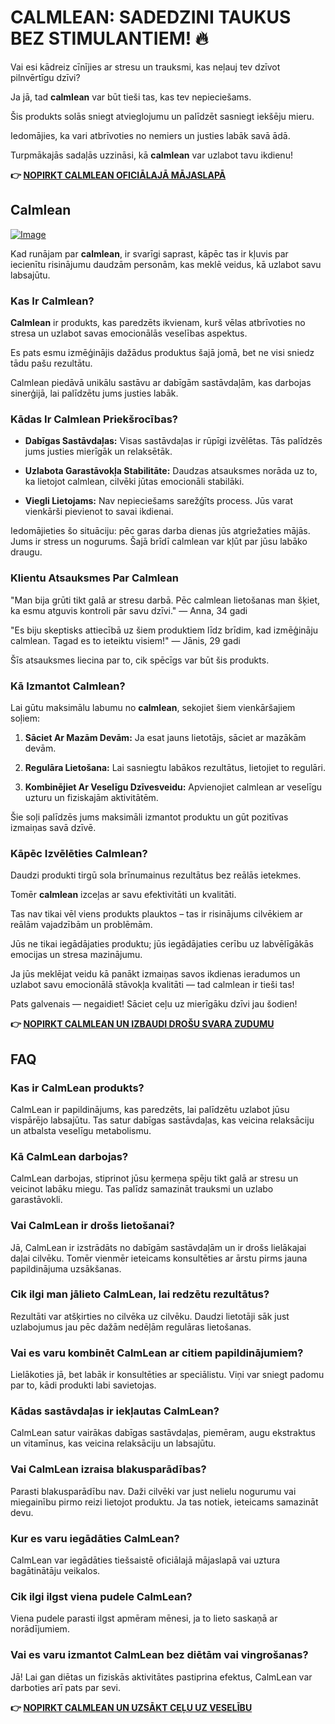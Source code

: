 # CALMLEAN: SADEDZINI TAUKUS BEZ STIMULANTIEM! 🔥

Vai esi kādreiz cīnījies ar stresu un trauksmi, kas neļauj tev dzīvot pilnvērtīgu dzīvi? 

Ja jā, tad **calmlean** var būt tieši tas, kas tev nepieciešams. 

Šis produkts solās sniegt atvieglojumu un palīdzēt sasniegt iekšēju mieru. 

Iedomājies, ka vari atbrīvoties no nemiers un justies labāk savā ādā. 

Turpmākajās sadaļās uzzināsi, kā **calmlean** var uzlabot tavu ikdienu!



**👉 [NOPIRKT CALMLEAN OFICIĀLAJĀ MĀJASLAPĀ](https://gchaffi.com/NFjBBOef)**

## Calmlean

[![Image](https://www2.sellhealth.com/238/calmlean_3_1.jpg)](https://gchaffi.com/NFjBBOef)

Kad runājam par **calmlean**, ir svarīgi saprast, kāpēc tas ir kļuvis par iecienītu risinājumu daudzām personām, kas meklē veidus, kā uzlabot savu labsajūtu.

### Kas Ir Calmlean?

**Calmlean** ir produkts, kas paredzēts ikvienam, kurš vēlas atbrīvoties no stresa un uzlabot savas emocionālās veselības aspektus. 

Es pats esmu izmēģinājis dažādus produktus šajā jomā, bet ne visi sniedz tādu pašu rezultātu. 

Calmlean piedāvā unikālu sastāvu ar dabīgām sastāvdaļām, kas darbojas sinerģijā, lai palīdzētu jums justies labāk.

### Kādas Ir Calmlean Priekšrocības?

- **Dabīgas Sastāvdaļas:** 
  Visas sastāvdaļas ir rūpīgi izvēlētas. Tās palīdzēs jums justies mierīgāk un relaksētāk.

- **Uzlabota Garastāvokļa Stabilitāte:**
  Daudzas atsauksmes norāda uz to, ka lietojot calmlean, cilvēki jūtas emocionāli stabilāki.

- **Viegli Lietojams:**
  Nav nepieciešams sarežģīts process. Jūs varat vienkārši pievienot to savai ikdienai.

Iedomājieties šo situāciju: pēc garas darba dienas jūs atgriežaties mājās. Jums ir stress un nogurums. Šajā brīdī calmlean var kļūt par jūsu labāko draugu.

### Klientu Atsauksmes Par Calmlean

"Man bija grūti tikt galā ar stresu darbā. Pēc calmlean lietošanas man šķiet, ka esmu atguvis kontroli pār savu dzīvi." 
— Anna, 34 gadi

"Es biju skeptisks attiecībā uz šiem produktiem līdz brīdim, kad izmēģināju calmlean. Tagad es to ieteiktu visiem!" 
— Jānis, 29 gadi

Šīs atsauksmes liecina par to, cik spēcīgs var būt šis produkts.

### Kā Izmantot Calmlean?

Lai gūtu maksimālu labumu no **calmlean**, sekojiet šiem vienkāršajiem soļiem:

1. **Sāciet Ar Mazām Devām:** Ja esat jauns lietotājs, sāciet ar mazākām devām.
   
2. **Regulāra Lietošana:** Lai sasniegtu labākos rezultātus, lietojiet to regulāri.
   
3. **Kombinējiet Ar Veselīgu Dzīvesveidu:** Apvienojiet calmlean ar veselīgu uzturu un fiziskajām aktivitātēm.

Šie soļi palīdzēs jums maksimāli izmantot produktu un gūt pozitīvas izmaiņas savā dzīvē.

### Kāpēc Izvēlēties Calmlean?

Daudzi produkti tirgū sola brīnumainus rezultātus bez reālās ietekmes. 

Tomēr **calmlean** izceļas ar savu efektivitāti un kvalitāti. 

Tas nav tikai vēl viens produkts plauktos – tas ir risinājums cilvēkiem ar reālām vajadzībām un problēmām.

Jūs ne tikai iegādājaties produktu; jūs iegādājaties cerību uz labvēlīgākās emocijas un stresa mazinājumu.

Ja jūs meklējat veidu kā panākt izmaiņas savos ikdienas ieradumos un uzlabot savu emocionālā stāvokļa kvalitāti — tad calmlean ir tieši tas!

Pats galvenais — negaidiet! Sāciet ceļu uz mierīgāku dzīvi jau šodien!



**👉 [NOPIRKT CALMLEAN UN IZBAUDI DROŠU SVARA ZUDUMU](https://gchaffi.com/NFjBBOef)**

## FAQ

### Kas ir CalmLean produkts?
CalmLean ir papildinājums, kas paredzēts, lai palīdzētu uzlabot jūsu vispārējo labsajūtu. Tas satur dabīgas sastāvdaļas, kas veicina relaksāciju un atbalsta veselīgu metabolismu.

### Kā CalmLean darbojas?
CalmLean darbojas, stiprinot jūsu ķermeņa spēju tikt galā ar stresu un veicinot labāku miegu. Tas palīdz samazināt trauksmi un uzlabo garastāvokli.

### Vai CalmLean ir drošs lietošanai?
Jā, CalmLean ir izstrādāts no dabīgām sastāvdaļām un ir drošs lielākajai daļai cilvēku. Tomēr vienmēr ieteicams konsultēties ar ārstu pirms jauna papildinājuma uzsākšanas.

### Cik ilgi man jālieto CalmLean, lai redzētu rezultātus?
Rezultāti var atšķirties no cilvēka uz cilvēku. Daudzi lietotāji sāk just uzlabojumus jau pēc dažām nedēļām regulāras lietošanas.

### Vai es varu kombinēt CalmLean ar citiem papildinājumiem?
Lielākoties jā, bet labāk ir konsultēties ar speciālistu. Viņi var sniegt padomu par to, kādi produkti labi savietojas.

### Kādas sastāvdaļas ir iekļautas CalmLean?
CalmLean satur vairākas dabīgas sastāvdaļas, piemēram, augu ekstraktus un vitamīnus, kas veicina relaksāciju un labsajūtu.

### Vai CalmLean izraisa blakusparādības?
Parasti blakusparādību nav. Daži cilvēki var just nelielu nogurumu vai miegainību pirmo reizi lietojot produktu. Ja tas notiek, ieteicams samazināt devu.

### Kur es varu iegādāties CalmLean?
CalmLean var iegādāties tiešsaistē oficiālajā mājaslapā vai uztura bagātinātāju veikalos. 

### Cik ilgi ilgst viena pudele CalmLean?
Viena pudele parasti ilgst apmēram mēnesi, ja to lieto saskaņā ar norādījumiem.

### Vai es varu izmantot CalmLean bez diētām vai vingrošanas?
Jā! Lai gan diētas un fiziskās aktivitātes pastiprina efektus, CalmLean var darboties arī pats par sevi.



**👉 [NOPIRKT CALMLEAN UN UZSĀKT CEĻU UZ VESELĪBU](https://gchaffi.com/NFjBBOef)**